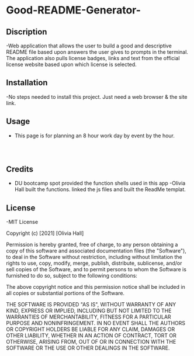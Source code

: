 # Good-README-Generator-

## Discription

-Web application that allows the user to build a good and descriptive README file based upon answers the user gives to prompts in the terminal. The application also pulls license badges, links and text from the official license website based upon which license is selected.

## Installation

-No steps needed to install this project. Just need a web browser & the site link.

## Usage

- This page is for planning an 8 hour work day by event by the hour.

```md

```

```md

```

```md

```

## Credits

- DU bootcamp spot provided the function shells used in this app
  -Olivia Hall built the functions. linked the js files and built the ReadMe templat.

## License

-MIT License

Copyright (c) [2021] [Olivia Hall]

Permission is hereby granted, free of charge, to any person obtaining a copy
of this software and associated documentation files (the "Software"), to deal
in the Software without restriction, including without limitation the rights
to use, copy, modify, merge, publish, distribute, sublicense, and/or sell
copies of the Software, and to permit persons to whom the Software is
furnished to do so, subject to the following conditions:

The above copyright notice and this permission notice shall be included in all
copies or substantial portions of the Software.

THE SOFTWARE IS PROVIDED "AS IS", WITHOUT WARRANTY OF ANY KIND, EXPRESS OR
IMPLIED, INCLUDING BUT NOT LIMITED TO THE WARRANTIES OF MERCHANTABILITY,
FITNESS FOR A PARTICULAR PURPOSE AND NONINFRINGEMENT. IN NO EVENT SHALL THE
AUTHORS OR COPYRIGHT HOLDERS BE LIABLE FOR ANY CLAIM, DAMAGES OR OTHER
LIABILITY, WHETHER IN AN ACTION OF CONTRACT, TORT OR OTHERWISE, ARISING FROM,
OUT OF OR IN CONNECTION WITH THE SOFTWARE OR THE USE OR OTHER DEALINGS IN THE
SOFTWARE.

```

```
